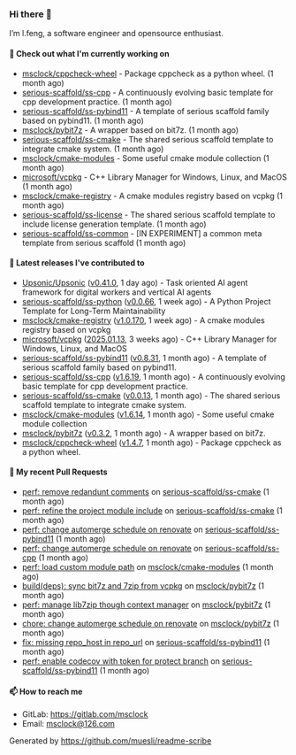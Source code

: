 ### Hi there 👋

I’m l.feng, a software engineer and opensource enthusiast.

#### 👷 Check out what I'm currently working on

- [msclock/cppcheck-wheel](https://github.com/msclock/cppcheck-wheel) - Package cppcheck as a python wheel. (1 month ago)
- [serious-scaffold/ss-cpp](https://github.com/serious-scaffold/ss-cpp) - A continuously evolving basic template for cpp development practice. (1 month ago)
- [serious-scaffold/ss-pybind11](https://github.com/serious-scaffold/ss-pybind11) - A template of serious scaffold family based on pybind11. (1 month ago)
- [msclock/pybit7z](https://github.com/msclock/pybit7z) - A wrapper based on bit7z. (1 month ago)
- [serious-scaffold/ss-cmake](https://github.com/serious-scaffold/ss-cmake) - The shared serious scaffold template to integrate cmake system. (1 month ago)
- [msclock/cmake-modules](https://github.com/msclock/cmake-modules) - Some useful cmake module collection (1 month ago)
- [microsoft/vcpkg](https://github.com/microsoft/vcpkg) - C&#43;&#43; Library Manager for Windows, Linux, and MacOS (1 month ago)
- [msclock/cmake-registry](https://github.com/msclock/cmake-registry) - A cmake modules registry based on vcpkg (1 month ago)
- [serious-scaffold/ss-license](https://github.com/serious-scaffold/ss-license) - The shared serious scaffold template to include license generation template. (1 month ago)
- [serious-scaffold/ss-common](https://github.com/serious-scaffold/ss-common) - [IN EXPERIMENT] a common meta template from serious scaffold (1 month ago)

#### 🔭 Latest releases I've contributed to

- [Upsonic/Upsonic](https://github.com/Upsonic/Upsonic) ([v0.41.0](https://github.com/Upsonic/Upsonic/releases/tag/v0.41.0), 1 day ago) - Task oriented AI agent framework for digital workers and vertical AI agents
- [serious-scaffold/ss-python](https://github.com/serious-scaffold/ss-python) ([v0.0.66](https://github.com/serious-scaffold/ss-python/releases/tag/v0.0.66), 1 week ago) - A Python Project Template for Long-Term Maintainability
- [msclock/cmake-registry](https://github.com/msclock/cmake-registry) ([v1.0.170](https://github.com/msclock/cmake-registry/releases/tag/v1.0.170), 1 week ago) - A cmake modules registry based on vcpkg
- [microsoft/vcpkg](https://github.com/microsoft/vcpkg) ([2025.01.13](https://github.com/microsoft/vcpkg/releases/tag/2025.01.13), 3 weeks ago) - C&#43;&#43; Library Manager for Windows, Linux, and MacOS
- [serious-scaffold/ss-pybind11](https://github.com/serious-scaffold/ss-pybind11) ([v0.8.31](https://github.com/serious-scaffold/ss-pybind11/releases/tag/v0.8.31), 1 month ago) - A template of serious scaffold family based on pybind11.
- [serious-scaffold/ss-cpp](https://github.com/serious-scaffold/ss-cpp) ([v1.6.19](https://github.com/serious-scaffold/ss-cpp/releases/tag/v1.6.19), 1 month ago) - A continuously evolving basic template for cpp development practice.
- [serious-scaffold/ss-cmake](https://github.com/serious-scaffold/ss-cmake) ([v0.0.13](https://github.com/serious-scaffold/ss-cmake/releases/tag/v0.0.13), 1 month ago) - The shared serious scaffold template to integrate cmake system.
- [msclock/cmake-modules](https://github.com/msclock/cmake-modules) ([v1.6.14](https://github.com/msclock/cmake-modules/releases/tag/v1.6.14), 1 month ago) - Some useful cmake module collection
- [msclock/pybit7z](https://github.com/msclock/pybit7z) ([v0.3.2](https://github.com/msclock/pybit7z/releases/tag/v0.3.2), 1 month ago) - A wrapper based on bit7z.
- [msclock/cppcheck-wheel](https://github.com/msclock/cppcheck-wheel) ([v1.4.7](https://github.com/msclock/cppcheck-wheel/releases/tag/v1.4.7), 1 month ago) - Package cppcheck as a python wheel.

#### 🔨 My recent Pull Requests

- [perf: remove redandunt comments](https://github.com/serious-scaffold/ss-cmake/pull/28) on [serious-scaffold/ss-cmake](https://github.com/serious-scaffold/ss-cmake) (1 month ago)
- [perf: refine the project module include](https://github.com/serious-scaffold/ss-cmake/pull/25) on [serious-scaffold/ss-cmake](https://github.com/serious-scaffold/ss-cmake) (1 month ago)
- [perf: change automerge schedule on renovate](https://github.com/serious-scaffold/ss-pybind11/pull/94) on [serious-scaffold/ss-pybind11](https://github.com/serious-scaffold/ss-pybind11) (1 month ago)
- [perf: change automerge schedule on renovate](https://github.com/serious-scaffold/ss-cpp/pull/438) on [serious-scaffold/ss-cpp](https://github.com/serious-scaffold/ss-cpp) (1 month ago)
- [perf: load custom module path](https://github.com/msclock/cmake-modules/pull/139) on [msclock/cmake-modules](https://github.com/msclock/cmake-modules) (1 month ago)
- [build(deps): sync bit7z and 7zip from vcpkg](https://github.com/msclock/pybit7z/pull/29) on [msclock/pybit7z](https://github.com/msclock/pybit7z) (1 month ago)
- [perf: manage lib7zip though context manager](https://github.com/msclock/pybit7z/pull/27) on [msclock/pybit7z](https://github.com/msclock/pybit7z) (1 month ago)
- [chore: change automerge schedule on renovate](https://github.com/msclock/pybit7z/pull/26) on [msclock/pybit7z](https://github.com/msclock/pybit7z) (1 month ago)
- [fix: missing repo_host in repo_url](https://github.com/serious-scaffold/ss-pybind11/pull/93) on [serious-scaffold/ss-pybind11](https://github.com/serious-scaffold/ss-pybind11) (1 month ago)
- [perf: enable codecov with token for protect branch](https://github.com/serious-scaffold/ss-pybind11/pull/92) on [serious-scaffold/ss-pybind11](https://github.com/serious-scaffold/ss-pybind11) (1 month ago)

#### 📫 How to reach me

- GitLab: https://gitlab.com/msclock
- Email: msclock@126.com

Generated by https://github.com/muesli/readme-scribe
